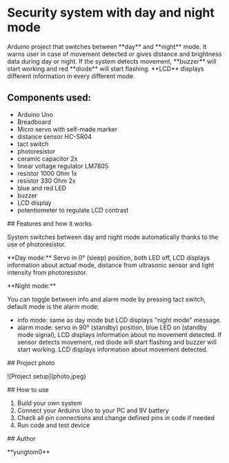 # Security system with day and night mode



Arduino project that switches between \*\*day\*\* and \*\*night\*\* mode. It warns user in case of movement detected or gives distance and brightness data during day or night. If the system detects movement, \*\*buzzer\*\* will start working and red \*\*diode\*\* will start flashing. \*\*LCD\*\* displays different information in every different mode.





## Components used:

* Arduino Uno
* Breadboard
* Micro servo with self-made marker
* distance sensor HC-SR04
* tact switch
* photoresistor
* ceramic capacitor 2x
* linear voltage regulator LM7805
* resistor 1000 Ohm 1x
* resistor 330 Ohm 2x
* blue and red LED
* buzzer
* LCD display
* potentiometer to regulate LCD contrast





\## Features and how it works

System switches between day and night mode automatically thanks to the use of photoresistor.

\*\*Day mode:\*\*
Servo in 0° (sleep) position, both LED off, LCD displays information about actual mode, distance from ultrasonic sensor and light intensity from photoresistor.

\*\*Night mode:\*\*

You can toggle between info and alarm mode by pressing tact switch, default mode is the alarm mode.

* info mode: same as day mode but LCD displays "night mode" message.
* alarm mode: servo in 90° (standby) position, blue LED on (standby mode signal), LCD displays information about no movement detected. If sensor detects movement, red diode will start flashing and buzzer will start working. LCD displays information about movement detected.





\## Project photo

!\[Project setup](photo.jpeg)





\## How to use

1. Build your own system
2. Connect your Arduino Uno to your PC and 9V battery
3. Check all pin connections and change defined pins in code if needed
4. Run code and test device





\## Author

\*\*yungtom0\*\*

